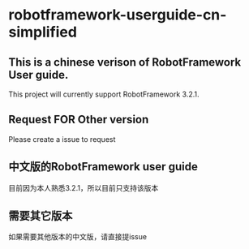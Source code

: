 # robotframework-userguide-cn-simplified

## This is a chinese verison of RobotFramework User guide.
This project will currently support RobotFramework 3.2.1. 

## Request FOR Other version
Please create a issue to request

## 中文版的RobotFramework user guide
目前因为本人熟悉3.2.1，所以目前只支持该版本

## 需要其它版本
如果需要其他版本的中文版，请直接提issue

